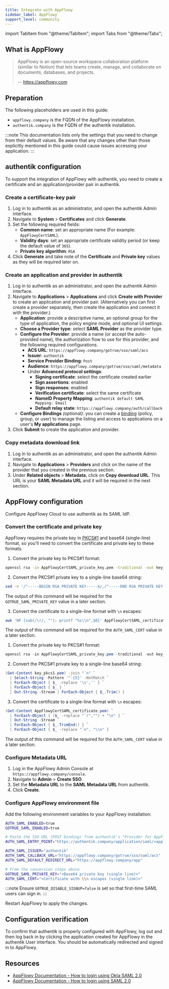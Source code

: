 ```yaml
---
title: Integrate with AppFlowy
sidebar_label: AppFlowy
support_level: community
---
```


import TabItem from "@theme/TabItem";
import Tabs from "@theme/Tabs";

## What is AppFlowy

> AppFlowy is an open-source workspace collaboration platform (similar to Notion) that lets teams create, manage, and collaborate on documents, databases, and projects.
>
> -- https://appflowy.com

## Preparation

The following placeholders are used in this guide:

- `appflowy.company` is the FQDN of the AppFlowy installation.
- `authentik.company` is the FQDN of the authentik installation.

:::note
This documentation lists only the settings that you need to change from their default values. Be aware that any changes other than those explicitly mentioned in this guide could cause issues accessing your application.
:::

## authentik configuration

To support the integration of AppFlowy with authentik, you need to create a certificate and an application/provider pair in authentik.

### Create a certificate-key pair

1. Log in to authentik as an administrator, and open the authentik Admin interface.
2. Navigate to **System** > **Certificates** and click **Generate**.
3. Set the following required fields:
    - **Common name**: set an appropriate name (For example: `AppFlowyCertSAML`).
    - **Validity days**: set an appropriate certificate validity period (or keep the default value of `365`).
    - **Private key algorithm**: `RSA`
4. Click **Generate** and take note of the **Certificate** and **Private key** values as they will be required later on.

### Create an application and provider in authentik

1. Log in to authentik as an administrator, and open the authentik Admin interface.
2. Navigate to **Applications** > **Applications** and click **Create with Provider** to create an application and provider pair. (Alternatively you can first create a provider separately, then create the application and connect it with the provider.)
    - **Application**: provide a descriptive name, an optional group for the type of application, the policy engine mode, and optional UI settings.
    - **Choose a Provider type**: select **SAML Provider** as the provider type.
    - **Configure the Provider**: provide a name (or accept the auto-provided name), the authorization flow to use for this provider, and the following required configurations.
        - **ACS URL**: `https://appflowy.company/gotrue/sso/saml/acs`
        - **Issuer**: `authentik`
        - **Service Provider Binding**: `Post`
        - **Audience**: `https://appflowy.company/gotrue/sso/saml/metadata`
        - Under **Advanced protocol settings**:
            - **Signing certificate**: select the certificate created earlier
            - **Sign assertions**: enabled
            - **Sign responses**: enabled
            - **Verification certificate**: select the same certificate
            - **NameID Property Mapping**: `authentik default SAML Mapping: Email`
            - **Default relay state**: `https://appflowy.company/auth/callback`
    - **Configure Bindings** _(optional)_: you can create a [binding](/docs/add-secure-apps/flows-stages/bindings/) (policy, group, or user) to manage the listing and access to applications on a user's **My applications** page.
3. Click **Submit** to create the application and provider.

### Copy metadata download link

1. Log in to authentik as an administrator, and open the authentik Admin interface.
2. Navigate to **Applications** > **Providers** and click on the name of the provider that you created in the previous section.
3. Under **Related objects** > **Metadata**, click on **Copy download URL**. This URL is your **SAML Metadata URL** and it will be required in the next section.

## AppFlowy configuration

Configure AppFlowy Cloud to use authentik as its SAML IdP.

### Convert the certificate and private key

AppFlowy requires the private key in [PKCS#1](https://en.wikipedia.org/wiki/PKCS_1) and base64 (single-line) format, so you'll need to convert the certificate and private key to these formats.

<Tabs>
<TabItem value="linuxmac" label="Linux and MacOS" default>

1.  Convert the private key to PKCS#1 format:

```bash
openssl rsa -in AppFlowyCertSAML_private_key.pem -traditional -out key_pkcs1.pem
```

2.  Convert the PKCS#1 private key to a single-line base64 string:

```bash
sed -n '/^-----BEGIN RSA PRIVATE KEY-----$/,/^-----END RSA PRIVATE KEY-----$/p' key_pkcs1.pem      | grep -v '^-----'      | tr -d '\n'
```

The output of this command will be required for the `GOTRUE_SAML_PRIVATE_KEY` value in a later section.

3.  Convert the certificate to a single-line format with `\n` escapes:

```bash
awk 'NF {sub(/\r/, ""); printf "%s\\n",$0}' AppFlowyCertSAML_certificate.pem
```

The output of this command will be required for the `AUTH_SAML_CERT` value in a later section.

</TabItem>
<TabItem value="windows" label="Windows">

1.  Convert the private key to PKCS#1 format:

```powershell
openssl rsa -in AppFlowyCertSAML_private_key.pem -traditional -out key_pkcs1.pem
```

2. Convert the PKCS#1 private key to a single-line base64 string:

```powershell
(Get-Content key_pkcs1.pem) -join "`n" `
  | Select-String -Pattern '^-{5}' -NotMatch `
  | ForEach-Object { $_ -replace '\s','' } `
  | ForEach-Object { $_ } `
  | Out-String -Stream | ForEach-Object { $_.Trim() }
```

3. Convert the certificate to a single-line format with `\n` escapes:

```powershell
(Get-Content AppFlowyCertSAML_certificate.pem) `
  | ForEach-Object { ($_ -replace "`r","") + "\n" } `
  | Out-String -Stream `
  | ForEach-Object { $_.TrimEnd() } `
  | ForEach-Object { $_ -replace "`n", "\\n" }
```

The output of this command will be required for the `AUTH_SAML_CERT` value in a later section.

</TabItem>
</Tabs>

### Configure Metadata URL

1. Log in the AppFlowy Admin Console at `https://appflowy.company/console`.
2. Navigate to **Admin** > **Create SSO**.
3. Set the **Metadata URL** to the **SAML Metadata URL** from authentik.
4. Click **Create**.

### Configure AppFlowy environment file

Add the following environment variables to your AppFlowy installation:

```bash
AUTH_SAML_ENABLED=true
GOTRUE_SAML_ENABLED=true

# Paste the SSO URL (POST binding) from authentik's "Provider for AppFlowy"
AUTH_SAML_ENTRY_POINT="https://authentik.company/application/saml/<application_slug>/sso/binding/post"

AUTH_SAML_ISSUER="authentik"
AUTH_SAML_CALLBACK_URL="https://appflowy.company/gotrue/sso/saml/acs"
AUTH_SAML_DEFAULT_REDIRECT_URL="https://appflowy.company/app"

# From the conversion steps above
GOTRUE_SAML_PRIVATE_KEY="<Base64 private key (single line)>"
AUTH_SAML_CERT="<Certificate with \\n escapes (single line)>"
```

:::note
Ensure `GOTRUE_DISABLE_SIGNUP=false` is set so that first-time SAML users can sign in.
:::

Restart AppFlowy to apply the changes.

## Configuration verification

To confirm that authentik is properly configured with AppFlowy, log out and then log back in by clicking the application created for AppFlowy in the authentik User interface. You should be automatically redirected and signed in to AppFlowy.

## Resources

- [AppFlowy Documentation - How to login using Okta SAML 2.0](https://appflowy.com/docs/How-to-log-in-using-Okta-SAML-2)
- [AppFlowy Documentation - How to login using SAML 2.0](https://appflowy.com/docs/How-to-log-in-using-SAML-2)
